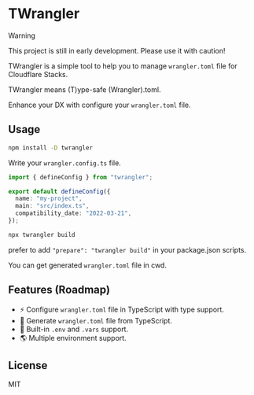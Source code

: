 # TWrangler

> [!WARNING]
> This project is still in early development. Please use it with caution!

TWrangler is a simple tool to help you to manage `wrangler.toml` file for Cloudflare Stacks.

TWrangler means (T)ype-safe (Wrangler).toml.

Enhance your DX with configure your `wrangler.toml` file.

## Usage

```bash
npm install -D twrangler
```

Write your `wrangler.config.ts` file.

```ts
import { defineConfig } from "twrangler";

export default defineConfig({
  name: "my-project",
  main: "src/index.ts",
  compatibility_date: "2022-03-21",
});
```

```bash
npx twrangler build
```

prefer to add `"prepare": "twrangler build"` in your package.json scripts.

You can get generated `wrangler.toml` file in cwd.

## Features (Roadmap)

- :zap: Configure `wrangler.toml` file in TypeScript with type support.
- :rocket: Generate `wrangler.toml` file from TypeScript.
- :key: Built-in `.env` and `.vars` support.
- :earth_americas: Multiple environment support.

## License

MIT
